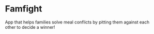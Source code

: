 # Famfight
App that helps families solve meal conflicts by pitting them against each other to decide a winner!
